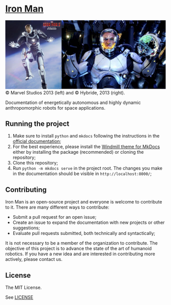 # [Iron Man](https://spacexcorp.github.io/iron-man/)

![Remotely controlled Iron Man suit](/images/readme-pic.jpg)
© Marvel Studios 2013 (left) and © Hybride, 2013 (right).

Documentation of energetically autonomous and highly dynamic anthropomorphic
robots for space applications.

## Running the project

1. Make sure to install `python` and `mkdocs` following the instructions in the
   [official documentation](https://www.mkdocs.org/);
2. For the best experience, please install the [Windmill theme for
   MkDocs](https://github.com/gristlabs/mkdocs-windmill/) either by installing
   the package (recommended) or cloning the repository;
3. Clone this repository;
4. Run `python -m mkdocs serve` in the project root. The changes you make in the
   documentation should be visible in `http://localhost:8000/`;

## Contributing

Iron Man is an open-source project and everyone is welcome to contribute to it.
There are many different ways to contribute:

- Submit a pull request for an open issue;
- Create an issue to expand the documentation with new projects or other
  suggestions;
- Evaluate pull requests submitted, both technically and syntactically;

It is not necessary to be a member of the organization to contribute. The
objective of this project is to advance the state of the art of humanoid
robotics. If you have a new idea and are interested in contributing more
actively, please contact us.

## License

The MIT License.

See [LICENSE](LICENSE)
